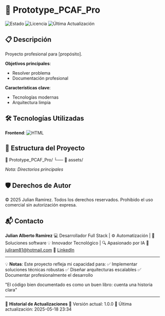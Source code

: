 # 🔬 Prototype_PCAF_Pro

![Estado](https://img.shields.io/badge/%F0%9F%9A%80_En_Producci%C3%B3n-green) ![Licencia](https://img.shields.io/badge/Licencia-🔒_Privada-red) ![Última Actualización](https://img.shields.io/badge/Última_Actualización-2025-05-18-lightgray)

## 📋 Descripción

Proyecto profesional para [propósito].

**Objetivos principales**:
- Resolver problema
- Documentación profesional

**Características clave**:
- Tecnologías modernas
- Arquitectura limpia

## 🛠 Tecnologías Utilizadas
**Frontend**:  ![HTML](https://img.shields.io/badge/HTML-E34F26?logo=html&logoColor=white)   

## 📂 Estructura del Proyecto
📁 Prototype_PCAF_Pro/
    └── 📂 assets/

*Nota: Directorios principales*

## 🛡️ Derechos de Autor

© 2025 Julian Ramirez. Todos los derechos reservados.
Prohibido el uso comercial sin autorización expresa.

## 📬 Contacto

**Julian Alberto Ramirez**
💻 Desarrollador Full Stack | ⚙️ Automatización | 🧩 Soluciones software
💡 Innovador Tecnológico | 🔍 Apasionado por IA
📧 [juliram81@hotmail.com](mailto:juliram81@hotmail.com)
🔗 [LinkedIn](https://linkedin.com/in/julianramirezc)

---
💡 **Notas**:
Este proyecto refleja mi capacidad para:
✅ Implementar soluciones técnicas robustas
✅ Diseñar arquitecturas escalables
✅ Documentar profesionalmente el desarrollo

"El código bien documentado es como un buen libro: cuenta una historia clara"

---
📅 **Historial de Actualizaciones**
🔹 Versión actual: 1.0.0
🔹 Última actualización: 2025-05-18 23:34